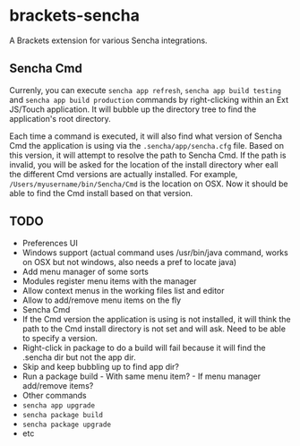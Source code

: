 # brackets-sencha

A Brackets extension for various Sencha integrations.

## Sencha Cmd

Currenly, you can execute `sencha app refresh`, `sencha app build testing` and `sencha app build production` commands by right-clicking within an Ext JS/Touch application. It will bubble up the directory tree to find the application's root directory.

Each time a command is executed, it will also find what version of Sencha Cmd the application is using via the `.sencha/app/sencha.cfg` file. Based on this version, it will attempt to resolve the path to Sencha Cmd. If the path is invalid, you will be asked for the location of the install directory wher eall the different Cmd versions are actually installed. For example, `/Users/myusername/bin/Sencha/Cmd` is the location on OSX. Now it should be able to find the Cmd install based on that version.

## TODO

 - Preferences UI
 - Windows support (actual command uses /usr/bin/java command, works on OSX but not windows, also needs a pref to locate java)
 - Add menu manager of some sorts
  - Modules register menu items with the manager
  - Allow context menus in the working files list and editor
  - Allow to add/remove menu items on the fly
 - Sencha Cmd
  - If the Cmd version the application is using is not installed, it will think the path to the Cmd install directory is not set and will ask. Need to be able to specify a version.
  - Right-click in package to do a build will fail because it will find the .sencha dir but not the app dir.
   - Skip and keep bubbling up to find app dir?
   - Run a package build
    - With same menu item?
    - If menu manager add/remove items?
  - Other commands
   - `sencha app upgrade`
   - `sencha package build`
   - `sencha package upgrade`
   - etc
